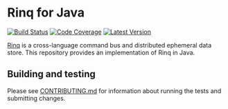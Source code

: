 # Rinq for Java

[![Build Status](http://img.shields.io/travis/rinq/rinq-java/master.svg)](https://travis-ci.org/rinq/rinq-java)
[![Code Coverage](https://img.shields.io/codecov/c/github/rinq/rinq-java/master.svg)](https://codecov.io/github/rinq/rinq-java)
[![Latest Version](https://img.shields.io/github/tag/rinq/rinq-java.svg?label=semver)](https://semver.org)

[Rinq](http://rinq.io) is a cross-language command bus and distributed ephemeral data store. This
repository provides an implementation of Rinq in Java.

## Building and testing

Please see [CONTRIBUTING.md](.github/CONTRIBUTING.md) for information about
running the tests and submitting changes.
